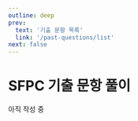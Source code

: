 ```yaml
---
outline: deep
prev:
  text: '기출 문항 목록'
  link: '/past-questions/list'
next: false
---
```


# SFPC 기출 문항 풀이

아직 작성 중
